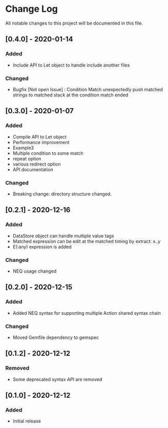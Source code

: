 # Change Log
All notable changes to this project will be documented in this file.

## [0.4.0] - 2020-01-14
### Added
- Include API to Let object to handle include another files

### Changed
- Bugfix [Not open Issue] : Condition Match unexpectedly push matched strings to matched stack at the condition match ended

## [0.3.0] - 2020-01-07
### Added
- Compile API to Let object
- Performance improvement
- Example3
- Multiple condition to some match
- repeat option
- various redirect option
- API documentation

### Changed
- Breaking change: directory structure changed.

## [0.2.1] - 2020-12-16
### Added
- DataStore object can handle multiple value tags
- Matched expression can be edit at the matched timing by extract: x..y
- E(:any) expression is added

### Changed
- NEQ usage changed

## [0.2.0] - 2020-12-15
### Added
- Added NEQ syntax for supporting multiple Action shared syntax chain

### Changed
- Moved Gemfile dependency to gemspec

## [0.1.2] - 2020-12-12
### Removed
- Some deprecated syntax API are removed

## [0.1.0] - 2020-12-12
### Added
- Initial release
